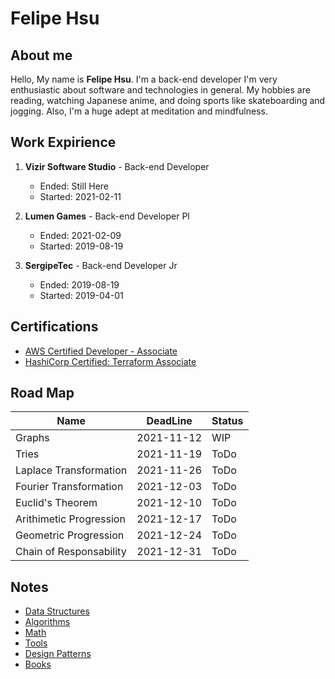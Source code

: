 # Felipe Hsu

## About me

Hello, My name is **Felipe Hsu**. I'm a back-end developer I'm very enthusiastic about software and technologies in general. My hobbies are reading, watching Japanese anime, and doing sports like skateboarding and jogging. Also, I'm a huge adept at meditation and mindfulness.


## Work Expirience

1. **Vizir Software Studio** - Back-end Developer  
    - Ended: Still Here  
    - Started: 2021-02-11  

2. **Lumen Games** - Back-end Developer Pl
    - Ended: 2021-02-09  
    - Started: 2019-08-19  

3. **SergipeTec** - Back-end Developer Jr  
    - Ended: 2019-08-19  
    - Started: 2019-04-01  


## Certifications

- [AWS Certified Developer - Associate](https://www.credly.com/badges/e31fd487-5ac3-4268-8e74-5415ba61355f/public_url)
- [HashiCorp Certified: Terraform Associate](https://www.credly.com/badges/87f5ca62-b686-4da2-8aa9-1dc63a8e2896/public_url)


## Road Map

| Name                       | DeadLine   | Status |
|----------------------------|------------|--------|
| Graphs                     | 2021-11-12 | WIP    |
| Tries                      | 2021-11-19 | ToDo   |
| Laplace Transformation     | 2021-11-26 | ToDo   |
| Fourier Transformation     | 2021-12-03 | ToDo   |
| Euclid's Theorem           | 2021-12-10 | ToDo   |
| Arithimetic Progression    | 2021-12-17 | ToDo   |
| Geometric Progression      | 2021-12-24 | ToDo   |
| Chain of Responsability    | 2021-12-31 | ToDo   |


## Notes

- [Data Structures](Data&#32;Structures/)
- [Algorithms](Algorithms/)
- [Math](Math/)
- [Tools](Tools/)
- [Design Patterns](Patterns/)
- [Books](Books/)
